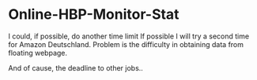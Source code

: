 # Online-HBP-Monitor-Stat
I could, if possible, do another time limit
If possible I will try a second time for Amazon Deutschland.
Problem is the difficulty in obtaining data from floating webpage.

And of cause, the deadline to other jobs..
